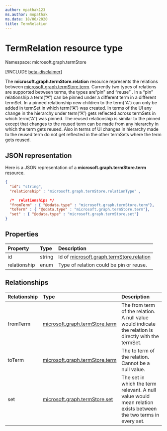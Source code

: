 ```yaml
---
author: mpathak123
ms.author: mopathak
ms.date: 18/06/2020
title: TermRelation
---
```


# TermRelation resource type

Namespace: microsoft.graph.termStore

[!INCLUDE [beta-disclaimer](../../includes/beta-disclaimer.md)]

The **microsoft.graph.termStore.relation** resource represents the relations between [microsoft.graph.termStore.term]. Currently two types of relations are supported between terms, the types are“pin” and “reuse” . In a “pin” relationship a term(“A”) can be pinned under a different term in a different termSet. In a pinned relationship new children to the term(“A”) can only be added in termSet in which term(“A”) was created. In terms of the UI any change in the hierarchy under term(“A”) gets reflected across termSets in which term(“A”) was pinned. The reused relationship is similar to the pinned except that changes to the reused term can be made from any hierarchy in which the term gets reused. Also in terms of UI changes in hierarchy made to the reused term do not get reflected in the other termSets where the term gets reused.


## JSON representation

Here is a JSON representation of a **microsoft.graph.termStore.term** resource.

```json
{
  "id": "string",  
  "relationship" : "microsoft.graph.termStore.relationType" ,

  /*  relationships */
  "fromTerm" : { "@odata.type" : "microsoft.graph.termStore.term"},
  "toTerm" : { "@odata.type" : "microsoft.graph.termStore.term"},
  "set" : { "@odata.type" : "microsoft.graph.termStore.set"}
}
```


## Properties

| Property             | Type               | Description
|:---------------------|:-------------------|:------------------------------------
| id                   | string             | Id of [microsoft.graph.termStore.relation]
| relationship         | enum               | Type of relation could be pin or reuse.

## Relationships
| Relationship       | Type                        | Description
|:-------------------|:----------------------------|:--------------------------
| fromTerm           | [microsoft.graph.termStore.term][]          | The from term of the relation. A null value would indicate the relation is directly with the termSet.
| toTerm             | [microsoft.graph.termStore.term][]          | The to term of the relation. Cannot be a null value.
| set              | [microsoft.graph.termStore.set]                | The set in which the term relevant. A null value would mean relation exists between the two terms in every set.




[microsoft.graph.termStore.term]: term.md
[microsoft.graph.termStore.set]: termSet.md
[microsoft.graph.termStore.relations]: termRelation.md
[microsoft.graph.termStore.relation]: termRelation.md

<!--
{
  "type": "#page.annotation",
  "description": "TermRelation is the entity for mapping relations between different terms",
  "keywords": "termRelation,facet,resource",
  "section": "documentation",
  "tocPath": "TermRelation",
  "tocBookmarks": {
    "Resources/termStore.relation": "#"
  },
  "suppressions": []
}
-->
